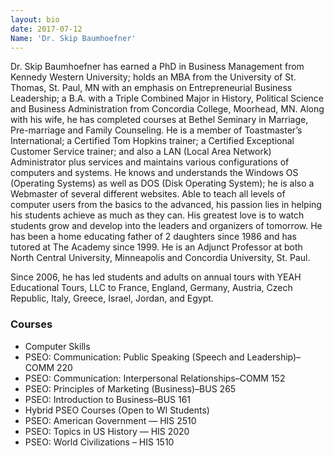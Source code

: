 ```yaml
---
layout: bio
date: 2017-07-12
Name: 'Dr. Skip Baumhoefner'
---
```


Dr. Skip Baumhoefner has earned a PhD in Business Management from Kennedy Western University; holds an MBA from the University of St. Thomas, St. Paul, MN with an emphasis on Entrepreneurial Business Leadership; a B.A. with a Triple Combined Major in History, Political Science and Business Administration from Concordia College, Moorhead, MN. Along with his wife, he has completed courses at Bethel Seminary in Marriage, Pre-marriage and Family Counseling. He is a member of Toastmaster’s International; a Certified Tom Hopkins trainer; a Certified Exceptional Customer Service trainer; and also a LAN (Local Area Network) Administrator plus services and maintains various configurations of computers and systems. He knows and understands the Windows OS (Operating Systems) as well as DOS (Disk Operating System); he is also a Webmaster of several different websites. Able to teach all levels of computer users from the basics to the advanced, his passion lies in helping his students achieve as much as they can. His greatest love is to watch students grow and develop into the leaders and organizers of tomorrow. He has been a home educating father of 2 daughters since 1986 and has tutored at The Academy since 1999. He is an Adjunct Professor at both North Central University, Minneapolis and Concordia University, St. Paul.Since 2006, he has led students and adults on annual tours with YEAH Educational Tours, LLC to France, England, Germany, Austria, Czech Republic, Italy, Greece, Israel, Jordan, and Egypt. 
### Courses
* Computer Skills 
* PSEO: Communication: Public Speaking (Speech and Leadership)–COMM 220
* PSEO: Communication: Interpersonal Relationships–COMM 152
* PSEO: Principles of Marketing (Business)–BUS 265
* PSEO: Introduction to Business–BUS 161 
* Hybrid PSEO Courses (Open to WI Students)
* PSEO: American Government — HIS 2510
* PSEO: Topics in US History — HIS 2020
* PSEO: World Civilizations – HIS 1510
